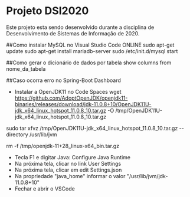 # Projeto DSI2020

Este projeto esta sendo desenvolvido durante a disciplina de Desenvolvimento de Sistemas de Informação de 2020.


##Como instalar MySQL no Visual Studio Code ONLINE
sudo apt-get update
sudo apt-get install mariadb-server
sudo /etc/init.d/mysql start

##Como gerar o dicionário de dados por tabela
show columns from nome_da_tabela

##Caso ocorra erro no Spring-Boot Dashboard
- Instalar a OpenJDK11 no Code Spaces
wget https://github.com/AdoptOpenJDK/openjdk11-binaries/releases/download/jdk-11.0.8+10/OpenJDK11U-jdk_x64_linux_hotspot_11.0.8_10.tar.gz -O /tmp/OpenJDK11U-jdk_x64_linux_hotspot_11.0.8_10.tar.gz

sudo tar xfvz /tmp/OpenJDK11U-jdk_x64_linux_hotspot_11.0.8_10.tar.gz --directory /usr/lib/jvm

rm -f /tmp/openjdk-11+28_linux-x64_bin.tar.gz

- Tecla F1 e digitar Java: Configure Java Runtime
- Na próxima tela, clicar no link User Settings
- Na próxima tela, clicar em edit Settings.json
- Na propriedade "java_home" informar o valor "/usr/lib/jvm/jdk-11.0.8+10"
- Fechar e abrir o VSCode